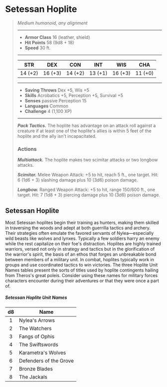 # Setessan Hoplite
>*Medium humanoid, any alignment*
>___
>- **Armor Class** 16 (leather, shield)
>- **Hit Points** 58 (9d8 + 18)
>- **Speed** 30 ft.
>___
>|STR|DEX|CON|INT|WIS|CHA|
>|:---:|:---:|:---:|:---:|:---:|:---:|
>|14 (+2)|16 (+3)|14 (+2)|13 (+1)|16 (+3)|11 (+0)|
>___
>- **Saving Throws** Dex +5, Wis +5
>- **Skills** Acrobatics +5, Perception +5, Survival +5
>- **Senses** passive Perception 15
>- **Languages** Common
>- **Challenge** 4 (1,100 XP)
>___
>***Pack Tactics.*** The hoplite has advantage on an attack roll against a creature if at least one of the hoplite's allies is within 5 feet of the hoplite and the ally isn't incapacitated.  
>
>### Actions
>***Multiattack.*** The hoplite makes two scimitar attacks or two longbow attacks.  
>
>***Scimitar.*** Melee Weapon Attack: +5 to hit, reach 5 ft., one target. Hit: 6 (1d6 + 3) slashing damage plus 10 (3d6) poison damage.  
>
>***Longbow.*** Ranged Weapon Attack: +5 to hit, range 150/600 ft., one target. Hit: 7 (1d8 + 3) piercing damage plus 10 (3d6) poison damage.
## Setessan Hoplite
Most Setessan hoplites begin their training as hunters, making them skilled in traversing the woods and adept at both guerrilla tactics and archery. Their strategies often emulate the favored servants of Nylea—especially wild beasts like wolves and lynxes. Typically a few soldiers harry an enemy while the rest capitalize on their foe's distraction.
Hoplites are highly trained warriors, versed not only in strategy and tactics but in the glorification of the warrior's spirit, the basis of an ethos that forges an unbreakable bond between members of a military unit. In combat, hoplites typically work in groups and use coordinated tactics to win victories.
The three Hoplite Unit Names tables present the sorts of titles used by hoplite contingents hailing from Theros's great poleis. Consider using these names for military forces characters encounter during their adventures or that they were once a part of.
##### Setessan Hoplite Unit Names
| d8 | Name |
|:---:|---|
| 1 | Nylea's Arrows |
| 2 | The Watchers |
| 3 | Fangs of Ophis |
| 4 | The Swiftswords |
| 5 | Karametra's Wolves |
| 6 | Defenders of the Grove |
| 7 | Bronze Blades |
| 8 | The Jackals |